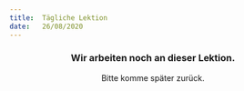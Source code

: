 ```yaml
---
title:  Tägliche Lektion
date:   26/08/2020
---
```


### <center>Wir arbeiten noch an dieser Lektion.</center>
<center>Bitte komme später zurück.</center>